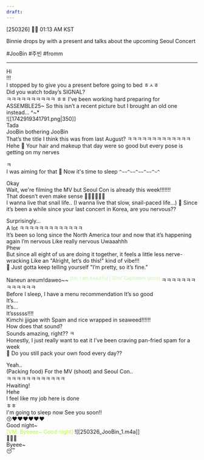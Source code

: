 ```yaml
---
draft:
---
```


[250326] 🐣💭 01:13 AM KST

Binnie drops by with a present and talks about the upcoming Seoul Concert

#JooBin #주빈 #fromm
___
Hi  
!!!  
I stopped by to give you a present before going to bed
ㅎㅅㅎ  
Did you watch today’s SIGNAL?  
ㅋㅋㅋㅋㅋㅋㅋㅋㅋㅋ
ㅎㅎ I've been working hard preparing for ASSEMBLE25~
So this isn’t a recent picture
but I brought an old one instead…
^~*  
![[1742919341791.png|350]]  
Tada  
JooBin bothering JooBin  
That’s the title
I think this was from last August?
ㅋㅋㅋㅋㅋㅋㅋㅋㅋㅋㅋㅋㅋ  
Hehe
🫧 Your hair and makeup that day were so good but every pose is getting on my nerves

ㅋ  
I was aiming for that
🫧 Now it's time to sleep `^~~^~~^~~^~~^~^`

Okay  
Wait, we're filming the MV but Seoul Con is already this week!!!!!!!  
That doesn’t even make sense
🤯🤯🤯🤯🤯🤯  
I wanna live that snail life..  (I wanna live that slow, snail-paced life…)
🫧 Since it’s been a while since your last concert in Korea, are you nervous??

Surprisingly…  
A lot
ㅋㅋㅋㅋㅋㅋㅋㅋㅋㅋㅋㅋㅋ  
It’s been so long since the North America tour
and now that it’s happening again
I’m nervous
Like really nervous
Uwaaahhh  
Phew  
But since all eight of us are doing it together, it feels a little less nerve-wracking
Like an "Alright, let’s do this!" kind of vibe!!!  
🫧 Just gotta keep telling yourself "I’m pretty, so it’s fine."

Naneun areum!daweo~~ <sup><font color="#c3f4a5">[t/n:  I am beautiful | Girls' Capitalism lyrics]</font></sup>
ㅋㅋㅋㅋㅋㅋㅋㅋㅋㅋㅋㅋㅋ  
Before I sleep, I have a menu recommendation
It’s so good  
It’s…  
It’s…  
It’ssssss!!!!  
Kimchi jjigae with Spam and rice wrapped in seaweed!!!!!!  
How does that sound?  
Sounds amazing, right??
ㅋ  
Honestly, I just really want to eat it
I’ve been craving pan-fried spam for a week  
🫧 Do you still pack your own food every day??

Yeah..  
(Packing food) For the MV (shoot) and Seoul Con..  
ㅋㅋㅋㅋㅋㅋㅋㅋㅋㅋㅋㅋ  
Hwaiting!  
Hehe  
I feel like my job here is done  
ㅎㅎ  
I'm going to sleep now
See you soon!!  
😚❤️❤️❤️❤️❤️❤️  
Good night~  
<font color="#b7f54c">[VM: Byeeee~ Good night]</font>
![[250326_JooBin_1.m4a]]  
🤍🤍🤍  
Byeee~  
😴